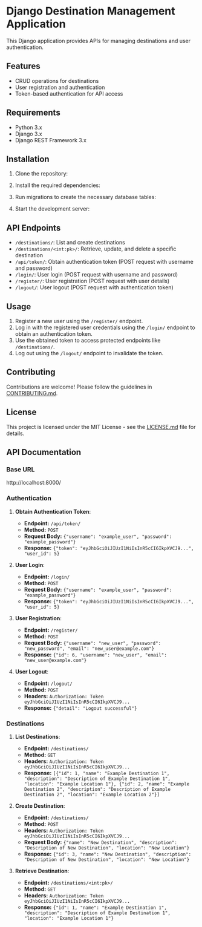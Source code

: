 # Django Destination Management Application

This Django application provides APIs for managing destinations and user authentication.

## Features

- CRUD operations for destinations
- User registration and authentication
- Token-based authentication for API access

## Requirements

- Python 3.x
- Django 3.x
- Django REST Framework 3.x

## Installation

1. Clone the repository:



2. Install the required dependencies:


3. Run migrations to create the necessary database tables:


4. Start the development server:


## API Endpoints

- `/destinations/`: List and create destinations
- `/destinations/<int:pk>/`: Retrieve, update, and delete a specific destination
- `/api/token/`: Obtain authentication token (POST request with username and password)
- `/login/`: User login (POST request with username and password)
- `/register/`: User registration (POST request with user details)
- `/logout/`: User logout (POST request with authentication token)

## Usage

1. Register a new user using the `/register/` endpoint.
2. Log in with the registered user credentials using the `/login/` endpoint to obtain an authentication token.
3. Use the obtained token to access protected endpoints like `/destinations/`.
4. Log out using the `/logout/` endpoint to invalidate the token.

## Contributing

Contributions are welcome! Please follow the guidelines in [CONTRIBUTING.md](CONTRIBUTING.md).

## License

This project is licensed under the MIT License - see the [LICENSE.md](LICENSE.md) file for details.




## API Documentation

### Base URL

http://localhost:8000/

### Authentication

1. **Obtain Authentication Token**:
   - **Endpoint:** `/api/token/`
   - **Method:** `POST`
   - **Request Body:** `{"username": "example_user", "password": "example_password"}`
   - **Response:** `{"token": "eyJhbGciOiJIUzI1NiIsInR5cCI6IkpXVCJ9...", "user_id": 5}`

2. **User Login**:
   - **Endpoint:** `/login/`
   - **Method:** `POST`
   - **Request Body:** `{"username": "example_user", "password": "example_password"}`
   - **Response:** `{"token": "eyJhbGciOiJIUzI1NiIsInR5cCI6IkpXVCJ9...", "user_id": 5}`

3. **User Registration**:
   - **Endpoint:** `/register/`
   - **Method:** `POST`
   - **Request Body:** `{"username": "new_user", "password": "new_password", "email": "new_user@example.com"}`
   - **Response:** `{"id": 6, "username": "new_user", "email": "new_user@example.com"}`

4. **User Logout**:
   - **Endpoint:** `/logout/`
   - **Method:** `POST`
   - **Headers:** `Authorization: Token eyJhbGciOiJIUzI1NiIsInR5cCI6IkpXVCJ9...`
   - **Response:** `{"detail": "Logout successful"}`

### Destinations

1. **List Destinations**:
   - **Endpoint:** `/destinations/`
   - **Method:** `GET`
   - **Headers:** `Authorization: Token eyJhbGciOiJIUzI1NiIsInR5cCI6IkpXVCJ9...`
   - **Response:** `[{"id": 1, "name": "Example Destination 1", "description": "Description of Example Destination 1", "location": "Example Location 1"}, {"id": 2, "name": "Example Destination 2", "description": "Description of Example Destination 2", "location": "Example Location 2"}]`

2. **Create Destination**:
   - **Endpoint:** `/destinations/`
   - **Method:** `POST`
   - **Headers:** `Authorization: Token eyJhbGciOiJIUzI1NiIsInR5cCI6IkpXVCJ9...`
   - **Request Body:** `{"name": "New Destination", "description": "Description of New Destination", "location": "New Location"}`
   - **Response:** `{"id": 3, "name": "New Destination", "description": "Description of New Destination", "location": "New Location"}`

3. **Retrieve Destination**:
   - **Endpoint:** `/destinations/<int:pk>/`
   - **Method:** `GET`
   - **Headers:** `Authorization: Token eyJhbGciOiJIUzI1NiIsInR5cCI6IkpXVCJ9...`
   - **Response:** `{"id": 1, "name": "Example Destination 1", "description": "Description of Example Destination 1", "location": "Example Location 1"}`
